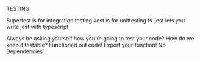 TESTING

Supertest is for integration testing
Jest is for unittesting
ts-jest lets you write jest with typescript

Always be asking yourself how you're going to test your code?
How do we keep it testable?
Functioned out code!
Export your function!
No Dependencies

